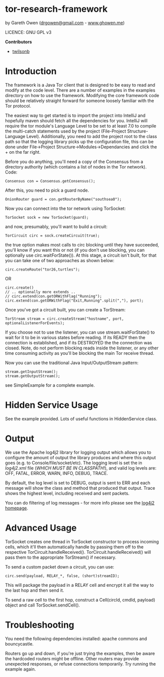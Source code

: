 tor-research-framework
======================
by Gareth Owen (drgowen@gmail.com - www.ghowen.me)

LICENCE: GNU GPL v3

**Contributors**

- [twilsonb](https://github.com/twilsonb)

Introduction
============

The framework is a Java Tor client that is designed to be easy to read and modify at the code level.  There are a number of examples in the examples directory on how to use the framework.  Modifying the core framework code should be relatively straight forward for someone loosely familiar with the Tor protocol.

The easiest way to get started is to import the project into IntelliJ and hopefully maven should fetch all the dependencies for you. IntelliJ will require the tor module's Language Level to be set to at least 7.0 to compile the multi-catch statements used by the project (File-Project Structure-Language Level).  Additionally, you need to add the project root to the class path so that the logging library picks up the configuration file, this can be done under File->Project Structure->Modules->Dependancies and click the + on the far right.

Before you do anything, you'll need a copy of the Consensus from a directory authority (which contains a list of nodes in the Tor network).  Code:

    Consensus con = Consensus.getConsensus();
    
After this, you need to pick a guard node.

    OnionRouter guard = con.getRouterByName("southsea0");
    
Now you can connect into the tor network using TorSocket:

    TorSocket sock = new TorSocket(guard);
    
and now, presumably, you'll want to build a circuit:

    TorCircuit circ = sock.createCircuit(true);
    
the true option makes most calls to circ blocking until they have succeeded, you'll know if you want this or not (if you don't use blocking, you can optionally use circ.waitForState()).  At this stage, a circuit isn't built, for that you can take one of two approaches as shown below:

    circ.createRoute("tor26,turtles");

OR

    circ.create()
    // .. optionally more extends ..
    // circ.extend(con.getORWithFlag("Running");
    circ.extend(con.getORWithFlag("Exit,Running".split(","), port);
    

Once you've got a circuit built, you can create a TorStream:

    TorStream stream = circ.createStream("hostname", port, optionalListenerForEvents);
    
If you choose not to use the listener, you can use stream.waitForState() to wait for it to be in various states before reading.  If its READY then the connection is established, and if its DESTROYED the the connection was closed.  Note, do not perform blocking reads inside the listener, or any other time consuming activity as you'll be blocking the main Tor receive thread.

Now you can use the traditional Java Input/OutputStream pattern:

    stream.getInputStream();
    stream.getOutputStream();
    
see SimpleExample for a complete example.

Hidden Service Usage
====================

See the example provided.  Lots of useful functions in HiddenService class.

Output
======

We use the Apache log4j2 library for logging output which allows you to configure the amount of output the library produces and where this output goes (e.g. to Console/file/socket/etc).  The logging level is set the in *log4j2.xml* file (*WHICH MUST BE IN CLASSPATH!*), and valid log levels are: OFF, FATAL, ERROR, WARN, INFO, DEBUG, TRACE. 

By default, the log level is set to DEBUG, output is sent to ERR and each message will show the class and method that produced that output.  Trace shows the highest level, including received and sent packets.

You can do filtering of log messages - for more info please see the [log4j2 homepage](https://logging.apache.org/log4j/2.x/manual).

Advanced Usage
==============

TorSocket creates one thread in TorSocket constructor to process incoming cells, which it'll then automatically handle by passing them off to the respective TorCircuit.handleReceived().  TorCircuit.handleReceived() will pass them to the appropriate TorStream() if necessary.

To send a custom packet down a circuit, you can use:

    circ.send(payload, RELAY_*, false, (short)streamID);
    
This will package the payload in a RELAY cell and encrypt it all the way to the last hop and then send it.

To send a raw cell to the first hop, construct a Cell(circId, cmdId, payload) object and call TorSocket.sendCell().

Troubleshooting
===============

You need the following dependencies installed: apache commons and bouncycastle.

Routers go up and down, if you're just trying the examples, then be aware the hardcoded routers might be offline.
Other routers may provide unexpected responses, or refuse connections temporarily. Try running the example again.


